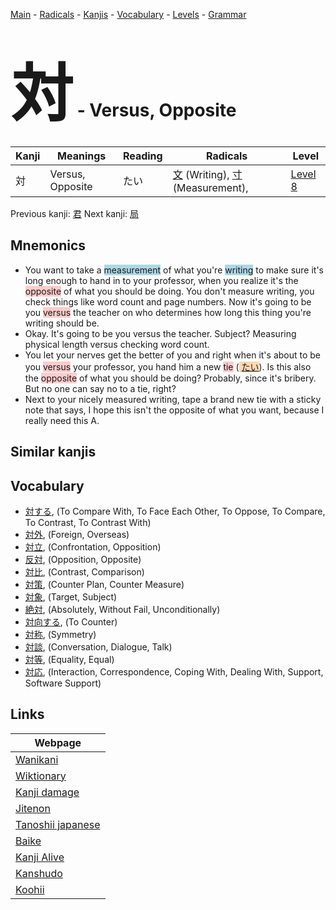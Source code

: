<style> bigfont {font-size: 100px}</style>
[Main](../README.md) -
[Radicals](../radicals.md) -
[Kanjis](../kanjis.md) -
[Vocabulary](../vocabulary.md) -
[Levels](../levels.md) -
[Grammar](../grammar.md)
# <bigfont> 対</bigfont> - Versus, Opposite 

| Kanji | Meanings | Reading | Radicals | Level |
| --- | --- | --- | --- | --- |
| 対 | Versus, Opposite | たい | [文](../radicals/文.md) (Writing), [寸](../radicals/寸.md) (Measurement),  | [Level 8](../levels/wk_level8.md) |

Previous kanji: [君](君.md) Next kanji: [局](局.md) 

## Mnemonics
 * You want to take a <span style="background-color:#ADD8E6"> measurement</span> of what you're <span style="background-color:#ADD8E6"> writing</span> to make sure it's long enough to hand in to your professor, when you realize it's the <span style="background-color:#ffcccb"> opposite</span> of what you should be doing. You don't measure writing, you check things like word count and page numbers. Now it's going to be you <span style="background-color:#ffcccb"> versus</span> the teacher on who determines how long this thing you're writing should be.
* Okay. It's going to be you versus the teacher. Subject? Measuring physical length versus checking word count.
* You let your nerves get the better of you and right when it's about to be you <span style="background-color:#ffcccb"> versus</span> your professor, you hand him a new <span style="background-color:#ffcccb"> tie</span> (<span style="background-color:#fed8b1"> [たい](https://jisho.org/search/たい)</span>). Is this also the <span style="background-color:#ffcccb"> opposite</span> of what you should be doing? Probably, since it's bribery. But no one can say no to a tie, right?
* Next to your nicely measured writing, tape a brand new tie with a sticky note that says, I hope this isn't the opposite of what you want, because I really need this A.


## Similar kanjis
 


## Vocabulary
 * [対する](../vocabulary/対.md), (To Compare With, To Face Each Other, To Oppose, To Compare, To Contrast, To Contrast With)
* [対外](../vocabulary/対.md), (Foreign, Overseas)
* [対立](../vocabulary/対.md), (Confrontation, Opposition)
* [反対](../vocabulary/対.md), (Opposition, Opposite)
* [対比](../vocabulary/対.md), (Contrast, Comparison)
* [対策](../vocabulary/対.md), (Counter Plan, Counter Measure)
* [対象](../vocabulary/対.md), (Target, Subject)
* [絶対](../vocabulary/対.md), (Absolutely, Without Fail, Unconditionally)
* [対向する](../vocabulary/対.md), (To Counter)
* [対称](../vocabulary/対.md), (Symmetry)
* [対談](../vocabulary/対.md), (Conversation, Dialogue, Talk)
* [対等](../vocabulary/対.md), (Equality, Equal)
* [対応](../vocabulary/対.md), (Interaction, Correspondence, Coping With, Dealing With, Support, Software Support)



## Links 

| Webpage |
| --- |
| [Wanikani          ](https://www.wanikani.com/kanji/対) |
| [Wiktionary        ](https://en.wiktionary.org/wiki/対) |
| [Kanji damage      ](http://www.kanjidamage.com/kanji/search?utf8=✓&q=対) |
| [Jitenon           ](https://jitenon.com/kanji/対) |
| [Tanoshii japanese ](https://www.tanoshiijapanese.com/dictionary/kanji.cfm?k=対) |
| [Baike             ](https://baike.baidu.com/item/対) |
| [Kanji Alive       ](https://app.kanjialive.com/対) |
| [Kanshudo          ](https://www.kanshudo.com/searchmn?q=対) |
| [Koohii            ](https://kanji.koohii.com/study/kanji/対) |
